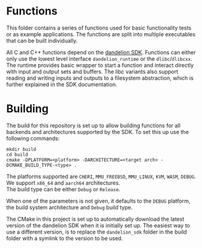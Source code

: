 # Functions

This folder contains a series of functions used for basic functionality tests or as example applications. 
The functions are split into multiple executables that can be built individually.

All C and C++ functions depend on the [dandelion SDK](https://github.com/eth-easl/dandelion).
Functions can either only use the lowest level interface `dandelion_runtime` or the `dlibc`/`dlibcxx`.
The runtime provides basic wrapper to start a function and interact directly with input and output sets and buffers.
The libc variants also support reading and writing inputs and outputs to a filesystem abstraction, which is further explained in the SDK documentation.

# Building

The build for this repository is set up to allow building functions for all backends and architectures supported by the SDK.
To set this up use the following commands:

```
mkdir build
cd build
cmake -DPLATFORM=<platform> -DARCHITECTURE=<target arch> -DCMAKE_BUILD_TYPE-<type> .
```

The platforms supported are `CHERI`, `MMU_FREEBSD`, `MMU_LINUX`, `KVM`, `WASM`, `DEBUG`. \
We support `x86_64` and `aarch64` architectures. \
The build type can be either `Debug` or `Release`.

When one of the parameters is not given, it defaults to the `DEBUG` platform, the build system architecture and `Debug` build type.

The CMake in this project is set up to automatically download the latest version of the dandelion SDK when it is initially set up.
The easiest way to use a different version, is to replace the `dandelion_sdk` folder in the build folder with a symlink to the version to be used.